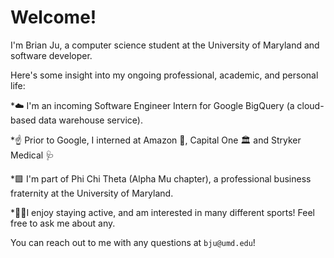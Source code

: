 # Welcome! 
I'm Brian Ju, a computer science student at the University of Maryland and software developer. 

Here's some insight into my ongoing professional, academic, and personal life:

*☁️ I'm an incoming Software Engineer Intern for Google BigQuery (a cloud-based data warehouse service).

*☝️ Prior to Google, I interned at Amazon 🍌, Capital One 🏛 and Stryker Medical 🩺

*🟪 I'm part of Phi Chi Theta (Alpha Mu chapter), a professional business fraternity at the University of Maryland. 

*🏋️‍♂️I enjoy staying active, and am interested in many different sports! Feel free to ask me about any. 

You can reach out to me with any questions at ```bju@umd.edu```! 

